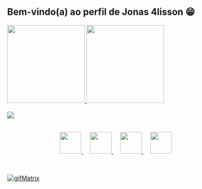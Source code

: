 ## Bem-vindo(a) ao perfil de Jonas 4lisson 😁

 <div>
   <a href="https://github.com/Jonas4lisson">
    <img height="180em" src="https://github-readme-stats.vercel.app/api?username=Jonas4lisson&show_icons=true&theme=tokyonight&include_all_commits=true&count_private=true"/>
    <img height="180em" src="https://github-readme-stats.vercel.app/api/top-langs/?username=Jonas4lisson&layout=compact&langs_count=6&theme=tokyonight"/>
   </a>
</div>
<br>
<div style="display: inline_block">
  <a href="https://github.com/Jonas4lisson"> <img src="https://skillicons.dev/icons?i=html,css,js,nodejs,ts,php,react,git,bootstrap,figma,mysql,postman"/> </a>
</div>
<br>
 <!-- Seção de Botões -->
<p align="center">
  
  <a href="mailto:jonasalissonnascimento@gmail.com" target="_blank">
    <img src="https://img.shields.io/badge/-Gmail-D14836?style=for-the-badge&logo=gmail&logoColor=white" height="50">
  </a> 
  &nbsp;&nbsp;&nbsp;

  <a href="https://instagram.com/Jonas4lisson.dev" target="_blank">
    <img src="https://img.shields.io/badge/-Instagram-E4405F?style=for-the-badge&logo=instagram&logoColor=white" height="50">
  </a> 
  &nbsp;&nbsp;&nbsp;

  <a href="https://www.facebook.com/profile.php?id=100094573015640" target="_blank">
    <img src="https://img.shields.io/badge/-Facebook-0866FF?style=for-the-badge&logo=facebook&logoColor=white" height="50">
  </a> 
  &nbsp;&nbsp;&nbsp;

  <a href="https://www.linkedin.com/in/jonas-alisson-dev-design/" target="_blank">
    <img src="https://img.shields.io/badge/-LinkedIn-0077B5?style=for-the-badge&logo=linkedin&logoColor=white" height="50">
  </a>

</p>
<br>

<a href="https://github.com/Jonas4lisson"> ![gifMatrix](https://github.com/user-attachments/assets/af12d055-6d99-47e0-ba75-cbc640dd0fe0) </a>

